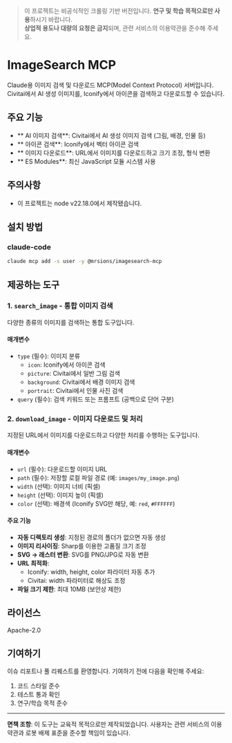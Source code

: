 > 이 프로젝트는 비공식적인 크롤링 기반 버전입니다. **연구 및 학습 목적으로만 사용**하시기 바랍니다.  
> **상업적 용도나 대량의 요청은 금지**되며, 관련 서비스의 이용약관을 준수해 주세요.

# ImageSearch MCP

Claude용 이미지 검색 및 다운로드 MCP(Model Context Protocol) 서버입니다. Civitai에서 AI 생성 이미지를, Iconify에서 아이콘을 검색하고 다운로드할 수 있습니다.

## 주요 기능

- ** AI 이미지 검색**: Civitai에서 AI 생성 이미지 검색 (그림, 배경, 인물 등)
- ** 아이콘 검색**: Iconify에서 벡터 아이콘 검색
- ** 이미지 다운로드**: URL에서 이미지를 다운로드하고 크기 조정, 형식 변환
- ** ES Modules**: 최신 JavaScript 모듈 시스템 사용

## 주의사항
- 이 프로젝트는 node v22.18.0에서 제작됐습니다.

## 설치 방법

### claude-code
```bash
claude mcp add -s user -y @mrsions/imagesearch-mcp
```

## 제공하는 도구

### 1. `search_image` - 통합 이미지 검색

다양한 종류의 이미지를 검색하는 통합 도구입니다.

#### 매개변수
- `type` (필수): 이미지 분류
  - `icon`: Iconify에서 아이콘 검색
  - `picture`: Civitai에서 일반 그림 검색
  - `background`: Civitai에서 배경 이미지 검색
  - `portrait`: Civitai에서 인물 사진 검색
- `query` (필수): 검색 키워드 또는 프롬프트 (공백으로 단어 구분)

### 2. `download_image` - 이미지 다운로드 및 처리

지정된 URL에서 이미지를 다운로드하고 다양한 처리를 수행하는 도구입니다.

#### 매개변수
- `url` (필수): 다운로드할 이미지 URL
- `path` (필수): 저장할 로컬 파일 경로 (예: `images/my_image.png`)
- `width` (선택): 이미지 너비 (픽셀)
- `height` (선택): 이미지 높이 (픽셀)
- `color` (선택): 배경색 (Iconify SVG만 해당, 예: `red`, `#FFFFFF`)

#### 주요 기능
- **자동 디렉토리 생성**: 지정된 경로의 폴더가 없으면 자동 생성
- **이미지 리사이징**: Sharp를 이용한 고품질 크기 조정
- **SVG → 래스터 변환**: SVG를 PNG/JPG로 자동 변환
- **URL 최적화**: 
  - Iconify: width, height, color 파라미터 자동 추가
  - Civitai: width 파라미터로 해상도 조정
- **파일 크기 제한**: 최대 10MB (보안상 제한)

## 라이선스

Apache-2.0

## 기여하기

이슈 리포트나 풀 리퀘스트를 환영합니다. 기여하기 전에 다음을 확인해 주세요:

1. 코드 스타일 준수
2. 테스트 통과 확인
3. 연구/학습 목적 준수

---

**면책 조항**: 이 도구는 교육적 목적으로만 제작되었습니다. 사용자는 관련 서비스의 이용약관과 로봇 배제 표준을 준수할 책임이 있습니다.